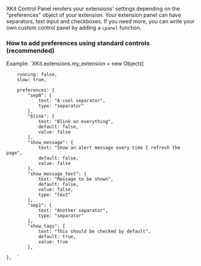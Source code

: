 XKit Control Panel renders your extensions' settings depending on the "preferences" object of your extension. Your extension panel can have separators, text input and checkboxes. If you need more, you can write your own custom control panel by adding a `cpanel` function.

### How to add preferences using standard controls (recommended)
Example:
	`XKit.extensions.my_extension = new Object({

		running: false,
		slow: true,
	
		preferences: {
			"sep0": {
				text: "A cool separator",
				type: "separator"
			},
			"blink": {
				text: "Blink on everything",
				default: false,
				value: false
			},
			"show_message": {
				text: "Show an alert message every time I refresh the page",
				default: false,
				value: false
			},
			"show_message_text": {
				text: "Message to be shown",
				default: false,
				value: false,
				type: "text"
			},
			"sep1": {
				text: "Another separator",
				type: "separator"
			},
			"show_tags": {
				text: "This should be checked by default",
				default: true,
				value: true
			},

	},	`